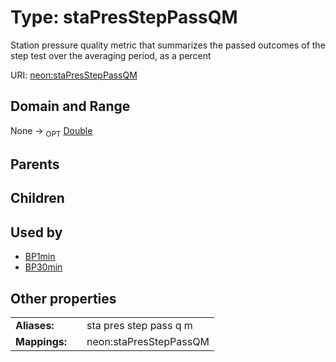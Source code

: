 
# Type: staPresStepPassQM


Station pressure quality metric that summarizes the passed outcomes of the step test over the averaging period, as a percent

URI: [neon:staPresStepPassQM](https://data.neonscience.org/staPresStepPassQM)


## Domain and Range

None ->  <sub>OPT</sub> [Double](types/Double.md)

## Parents


## Children


## Used by

 * [BP1min](BP1min.md)
 * [BP30min](BP30min.md)

## Other properties

|  |  |  |
| --- | --- | --- |
| **Aliases:** | | sta pres step pass q m |
| **Mappings:** | | neon:staPresStepPassQM |

